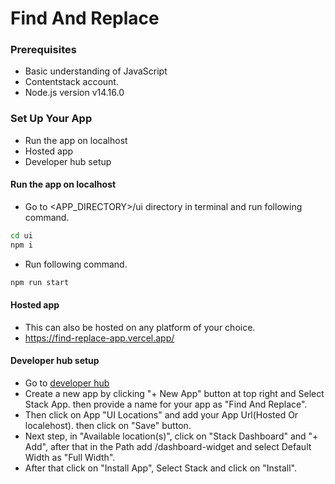 # Find And Replace
###  Prerequisites

- Basic understanding of JavaScript
- Contentstack account.
- Node.js version v14.16.0
 
### Set Up Your App


- Run the app on localhost 
- Hosted app 
- Developer hub setup



####  Run the app on localhost 

- Go to <APP_DIRECTORY>/ui directory in terminal and run following command.
 ```sh
cd ui
npm i
```
- Run following command.
 ```sh
npm run start
```

####  Hosted app 

- This can also be hosted on any platform of your choice.
- https://find-replace-app.vercel.app/

#### Developer hub setup
- Go to [developer hub](https://app.contentstack.com/#!/developerhub)
- Create a new app by clicking "+ New App" button at top right and Select Stack App. then provide a name for your app as "Find And Replace". 
- Then click on App "UI Locations" and add your App Url(Hosted Or localehost). then click on "Save" button.
- Next step, in "Available location(s)", click on  "Stack Dashboard" and "+ Add", after that in the Path add /dashboard-widget and select Default Width as "Full Width".
- After that click on "Install App", Select Stack and click on "Install".